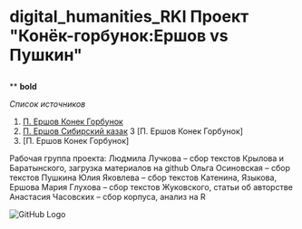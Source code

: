 # digital_humanities_RKI Проект "Конёк-горбунок:Ершов vs Пушкин"
## 


**
**bold**

*Список источников*
1. [П. Ершов Конек Горбунок](https://solnet.ee/skazki/777)
2. [П. Ершов Cибирский казак](http://libverse.ru/yershov/sibirskii-kazak.html)
3 [П. Ершов Конек Горбунок]
4. [П. Ершов Конек Горбунок]




Рабочая группа проекта: Людмила Лучкова – сбор текстов Крылова и Баратынского, загрузка материалов на github 
Ольга Осиновская – сбор текстов Пушкина 
Юлия Яковлева – сбор текстов Катенина, Языкова, Ершова 
Мария Глухова – сбор текстов Жуковского, статьи об авторстве 
Анастасия Часовских – сбор корпуса, анализ на R

![GitHub Logo](https://www.hse.ru/images/main_en/hse_ru_logo.svg)
